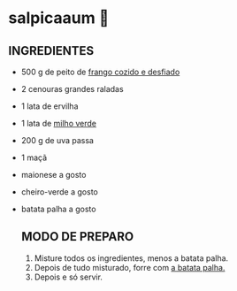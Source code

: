 # salpicaaum :chicken:

## INGREDIENTES

- 500 g de peito de [frango cozido e desfiado](https://blog.tudogostoso.com.br/noticias/frango-desfiado-temperado-como-fazer/)

- 2 cenouras grandes raladas

- 1 lata de ervilha

- 1 lata de [milho verde](https://blog.tudogostoso.com.br/noticias/como-preparar-milho-verde/)

- 200 g de uva passa

- 1 maçã

- maionese a gosto

- cheiro-verde a gosto

- batata palha a gosto

  ## MODO DE PREPARO

  1. Misture todos os ingredientes, menos a batata palha.
  2. Depois de tudo misturado, forre com [a batata palha.](https://blog.tudogostoso.com.br/cardapios/batata-palha-caseira-como-fazer/)
  3. Depois e só servir.